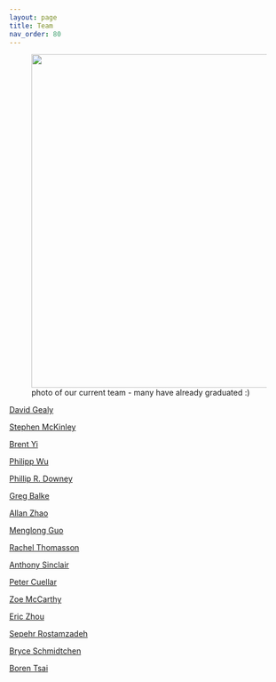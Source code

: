 ```yaml
---
layout: page
title: Team
nav_order: 80
---
```



<figure>
 <img src="https://imgur.com/lrHilM9.jpg" width="600"/>
 <figcaption>
 photo of our current team - many have already graduated :)
 </figcaption>
</figure>


[David Gealy](https://www.linkedin.com/in/david-gealy-726741b7/)

[Stephen McKinley](https://www.linkedin.com/in/mckrobotics/)

[Brent Yi](https://www.linkedin.com/in/brentyi/)

[Philipp Wu](https://www.linkedin.com/in/wuphilipp/)

[Phillip R. Downey](https://www.linkedin.com/in/phillip-downey-221880b1/)

[Greg Balke](https://www.linkedin.com/in/~balke/)

[Allan Zhao](https://www.csail.mit.edu/person/allan-zhao-0)

[Menglong Guo](https://www.linkedin.com/in/menglong-guo-268aab175/)

[Rachel Thomasson](https://www.linkedin.com/in/rachelthomasson/)

[Anthony Sinclair](https://www.linkedin.com/in/absinclair/)

[Peter Cuellar](https://www.linkedin.com/in/pcuellar-ucb/)

[Zoe McCarthy](https://scholar.google.com/citations?user=lsbreWwAAAAJ&hl=en)

[Eric Zhou](https://www.linkedin.com/in/zehric/)

[Sepehr Rostamzadeh](https://www.linkedin.com/in/sepehr-rostamzadeh/)

[Bryce Schmidtchen](https://www.linkedin.com/in/bryceschmidtchen/)

[Boren Tsai](https://www.linkedin.com/in/boren-tsai-377600152/)

